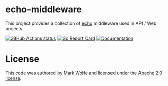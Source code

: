 # echo-middleware

This project provides a collection of [echo](https://echo.labstack.com/) middleware used in API / Web projects.


[![GitHub Actions status](https://github.com/wolfeidau/echo-middleware/workflows/Go/badge.svg?branch=master)](https://github.com/wolfeidau/echo-middleware/actions?query=workflow%3AGo) 
[![Go Report Card](https://goreportcard.com/badge/github.com/wolfeidau/echo-middleware)](https://goreportcard.com/report/github.com/wolfeidau/echo-middleware) 
[![Documentation](https://img.shields.io/badge/go.dev-reference-007d9c?logo=go&logoColor=white&style=flat-square)](https://pkg.go.dev/github.com/wolfeidau/echo-middleware)


# License

This code was authored by [Mark Wolfe](https://www.wolfe.id.au) and licensed under the [Apache 2.0 license](http://www.apache.org/licenses/LICENSE-2.0).